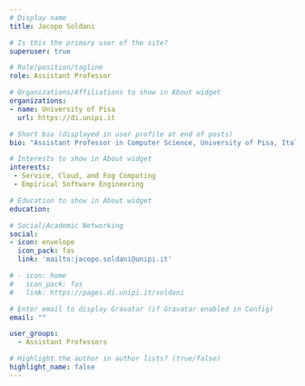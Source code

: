 ```yaml
---
# Display name
title: Jacopo Soldani

# Is this the primary user of the site?
superuser: true

# Role/position/tagline
role: Assistant Professor

# Organizations/Affiliations to show in About widget
organizations:
- name: University of Pisa
  url: https://di.unipi.it

# Short bio (displayed in user profile at end of posts)
bio: "Assistant Professor in Computer Science, University of Pisa, Italia."

# Interests to show in About widget
interests:
 - Service, Cloud, and Fog Computing
 - Empirical Software Engineering

# Education to show in About widget
education:

# Social/Academic Networking
social:
- icon: envelope
  icon_pack: fas
  link: 'mailto:jacopo.soldani@unipi.it'

# - icon: home
#   icon_pack: fas
#   link: https://pages.di.unipi.it/soldani

# Enter email to display Gravatar (if Gravatar enabled in Config)
email: ""

user_groups:
  - Assistant Professors

# Highlight the author in author lists? (true/false)
highlight_name: false
---
```


